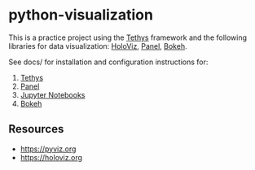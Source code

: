 # python-visualization
This is a practice project using the [Tethys](http://www.tethysplatform.org) framework and the following libraries for data visualization: [HoloViz](https://holoviz.org), [Panel](https://panel.holoviz.org), [Bokeh](https://bokeh.org).

See docs/ for installation and configuration instructions for:
1. [Tethys](https://github.com/shylaclark/python-visualization/blob/master/docs/tethys.md)
2. [Panel](https://github.com/shylaclark/python-visualization/blob/master/docs/panel.md)
3. [Jupyter Notebooks](https://github.com/shylaclark/python-visualization/blob/master/docs/jupyter-notebooks.md)
4. [Bokeh](https://github.com/shylaclark/python-visualization/blob/master/docs/bokeh.md)

## Resources
- https://pyviz.org
- https://holoviz.org
